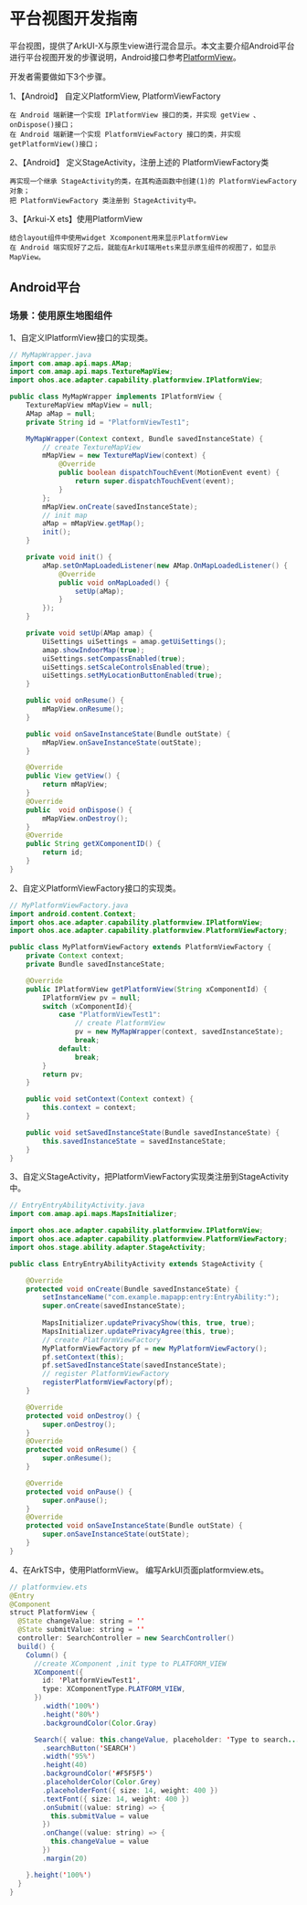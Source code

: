 # 平台视图开发指南

平台视图，提供了ArkUI-X与原生view进行混合显示。本文主要介绍Android平台进行平台视图开发的步骤说明，Android接口参考[PlatformView](../reference/arkui-for-android/platformview-interface-android.md)。

开发者需要做如下3个步骤。


1、【Android】 自定义PlatformView, PlatformViewFactory

    在 Android 端新建一个实现 IPlatformView 接口的类，并实现 getView 、onDispose()接口；
    在 Android 端新建一个实现 PlatformViewFactory 接口的类，并实现 getPlatformView()接口；

2、【Android】 定义StageActivity，注册上述的 PlatformViewFactory类

    再实现一个继承 StageActivity的类，在其构造函数中创建(1)的 PlatformViewFactory 对象；
    把 PlatformViewFactory 类注册到 StageActivity中。

3、【Arkui-X ets】使用PlatformView

    结合layout组件中使用widget Xcomponent用来显示PlatformView
    在 Android 端实现好了之后，就能在ArkUI端用ets来显示原生组件的视图了，如显示MapView。

## Android平台

### 场景：使用原生地图组件

1、自定义IPlatformView接口的实现类。

```java
// MyMapWrapper.java
import com.amap.api.maps.AMap;
import com.amap.api.maps.TextureMapView;
import ohos.ace.adapter.capability.platformview.IPlatformView;

public class MyMapWrapper implements IPlatformView {
    TextureMapView mMapView = null;
    AMap aMap = null;
    private String id = "PlatformViewTest1";

    MyMapWrapper(Context context, Bundle savedInstanceState) {
        // create TextureMapView
        mMapView = new TextureMapView(context) {
            @Override
            public boolean dispatchTouchEvent(MotionEvent event) {
                return super.dispatchTouchEvent(event);
            }
        };
        mMapView.onCreate(savedInstanceState);
        // init map
        aMap = mMapView.getMap();
        init();
    }

    private void init() {
        aMap.setOnMapLoadedListener(new AMap.OnMapLoadedListener() {
            @Override
            public void onMapLoaded() {
                setUp(aMap);
            }
        });
    }

    private void setUp(AMap amap) {
        UiSettings uiSettings = amap.getUiSettings();
        amap.showIndoorMap(true);
        uiSettings.setCompassEnabled(true);
        uiSettings.setScaleControlsEnabled(true);
        uiSettings.setMyLocationButtonEnabled(true);
    }

    public void onResume() {
        mMapView.onResume();
    }

    public void onSaveInstanceState(Bundle outState) {
        mMapView.onSaveInstanceState(outState);
    }

    @Override
    public View getView() {
        return mMapView;
    }
    @Override
    public  void onDispose() {
        mMapView.onDestroy();
    }
    @Override
    public String getXComponentID() {
        return id;
    }
}

```

2、自定义PlatformViewFactory接口的实现类。

```java
// MyPlatformViewFactory.java
import android.content.Context;
import ohos.ace.adapter.capability.platformview.IPlatformView;
import ohos.ace.adapter.capability.platformview.PlatformViewFactory;

public class MyPlatformViewFactory extends PlatformViewFactory {
    private Context context;
    private Bundle savedInstanceState;

    @Override
    public IPlatformView getPlatformView(String xComponentId) {
        IPlatformView pv = null;
        switch (xComponentId){
            case "PlatformViewTest1":
                // create PlatformView
                pv = new MyMapWrapper(context, savedInstanceState);
                break;
            default:
                break;
        }
        return pv;
    }

    public void setContext(Context context) {
        this.context = context;
    }

    public void setSavedInstanceState(Bundle savedInstanceState) {
        this.savedInstanceState = savedInstanceState;
    }
}

```

3、自定义StageActivity，把PlatformViewFactory实现类注册到StageActivity中。

```java
// EntryEntryAbilityActivity.java
import com.amap.api.maps.MapsInitializer;

import ohos.ace.adapter.capability.platformview.IPlatformView;
import ohos.ace.adapter.capability.platformview.PlatformViewFactory;
import ohos.stage.ability.adapter.StageActivity;

public class EntryEntryAbilityActivity extends StageActivity {

    @Override
    protected void onCreate(Bundle savedInstanceState) {
        setInstanceName("com.example.mapapp:entry:EntryAbility:");
        super.onCreate(savedInstanceState);
        
        MapsInitializer.updatePrivacyShow(this, true, true);
        MapsInitializer.updatePrivacyAgree(this, true);
        // create PlatformViewFactory
        MyPlatformViewFactory pf = new MyPlatformViewFactory();
        pf.setContext(this);
        pf.setSavedInstanceState(savedInstanceState);
        // register PlatformViewFactory
        registerPlatformViewFactory(pf);
    }

    @Override
    protected void onDestroy() {
        super.onDestroy();
    }
    @Override
    protected void onResume() {
        super.onResume();
    }

    @Override
    protected void onPause() {
        super.onPause();
    }
    @Override
    protected void onSaveInstanceState(Bundle outState) {
        super.onSaveInstanceState(outState);
    }
}

```

4、在ArkTS中，使用PlatformView。
   编写ArkUI页面platformview.ets。

```java
// platformview.ets
@Entry
@Component
struct PlatformView {
  @State changeValue: string = ''
  @State submitValue: string = ''
  controller: SearchController = new SearchController()
  build() {
    Column() {
      //create XComponent ,init type to PLATFORM_VIEW
      XComponent({
        id: 'PlatformViewTest1',
        type: XComponentType.PLATFORM_VIEW,
      })
        .width('100%')
        .height('80%')
        .backgroundColor(Color.Gray)

      Search({ value: this.changeValue, placeholder: 'Type to search...', controller: this.controller })
        .searchButton('SEARCH')
        .width('95%')
        .height(40)
        .backgroundColor('#F5F5F5')
        .placeholderColor(Color.Grey)
        .placeholderFont({ size: 14, weight: 400 })
        .textFont({ size: 14, weight: 400 })
        .onSubmit((value: string) => {
          this.submitValue = value
        })
        .onChange((value: string) => {
          this.changeValue = value
        })
        .margin(20)

    }.height('100%')
  }
}
```
